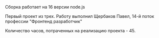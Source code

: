 Сборка работает на 16 версии node.js

Первый проект из трех.
Работу выполнил Щербаков Павел, 14-й поток профессии "Фронтенд разработчик"

Количество часов, потраченных на реализацию проекта - 45.

